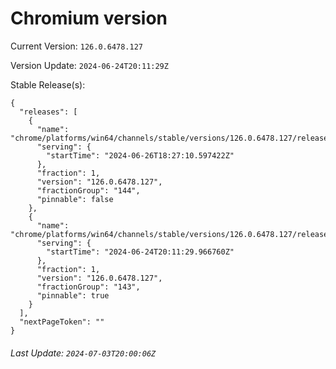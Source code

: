 # Chromium version

Current Version: `126.0.6478.127`

Version Update: `2024-06-24T20:11:29Z`

Stable Release(s):
```
{
  "releases": [
    {
      "name": "chrome/platforms/win64/channels/stable/versions/126.0.6478.127/releases/1719426430",
      "serving": {
        "startTime": "2024-06-26T18:27:10.597422Z"
      },
      "fraction": 1,
      "version": "126.0.6478.127",
      "fractionGroup": "144",
      "pinnable": false
    },
    {
      "name": "chrome/platforms/win64/channels/stable/versions/126.0.6478.127/releases/1719259889",
      "serving": {
        "startTime": "2024-06-24T20:11:29.966760Z"
      },
      "fraction": 1,
      "version": "126.0.6478.127",
      "fractionGroup": "143",
      "pinnable": true
    }
  ],
  "nextPageToken": ""
}
```

###### Last Update: `2024-07-03T20:00:06Z`
        